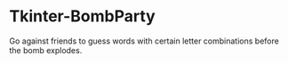 # Tkinter-BombParty
Go against friends to guess words with certain letter combinations before the bomb explodes.

